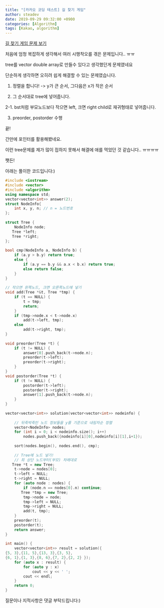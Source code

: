 ```yaml
---
title: "[카카오 코딩 테스트] 길 찾기 게임"
author: steadev
date: 2019-09-29 09:32:00 +0900
categories: [Algorithm]
tags: [Kakao, algorithm]
---
```



[길 찾기 게임 문제 보기](https://tech.kakao.com/2018/09/21/kakao-blind-recruitment-for2019-round-1/)

 
처음에 엄청 복잡하게 생각해서 여러 시행착오를 겪은 문제입니다.. ㅠㅠ 

tree를 vector double array로 만들수 있다고 생각했던게 문제였네요

 

단순하게 생각하면 오히려 쉽게 해결할 수 있는 문제였습니다. 

1. 정렬을 합니다! -> y가 큰 순서, 그다음은 x가 작은 순서

2. 그 순서대로 tree에 넣어줍니다.

  2-1. bst처럼 부모노드보다 작으면 left, 크면 right child로 재귀형태로 넣어줍니다.

3. preorder, postorder 수행 

끝!

 

간만에 포인터를 활용해봤네요.

이런 tree문제를 제가 많이 접하지 못해서 해결에 애를 먹었던 것 같습니다.. ㅠㅠㅠㅠ

 

쨋든!

아래는 풀이한 코드입니다:)

```c++
#include <iostream>
#include <vector>
#include <algorithm>
using namespace std;
vector<vector<int>> answer(2);
struct NodeInfo{
    int x, y, n; // n = 노드번호
};
 
struct Tree {
    NodeInfo node;
   Tree *left;
   Tree *right;
};
 
bool cmp(NodeInfo a, NodeInfo b) {
    if (a.y > b.y) return true;
    else {
        if (a.y == b.y && a.x < b.x) return true;
        else return false;
    }
}
 
// 작으면 왼쪽노드, 크면 오른쪽노드에 넣기
void add(Tree *&t, Tree *tmp) {
    if (t == NULL) {
        t = tmp;
        return;
    }
    if (tmp->node.x < t->node.x)
        add(t->left, tmp);
    else
        add(t->right, tmp);
}
 
void preorder(Tree *t) {
    if (t != NULL) {
        answer[0].push_back(t->node.n);
        preorder(t->left);
        preorder(t->right);
    }
}
void postorder(Tree *t) {
    if (t != NULL) {
        postorder(t->left);
        postorder(t->right);
        answer[1].push_back(t->node.n);
    }
}
 
vector<vector<int>> solution(vector<vector<int>> nodeinfo) {
 
    // 뒤죽박죽인 노드 정보들을 y를 기준으로 내림차순 정렬
    vector<NodeInfo> nodes;
    for (int i = 0; i < nodeinfo.size(); i++) 
        nodes.push_back({nodeinfo[i][0],nodeinfo[i][1],i+1});
 
    sort(nodes.begin(), nodes.end(), cmp);
 
    // Tree에 노드 넣기!
    // 최 상단 노드부터(부모) 차례대로
   Tree *t = new Tree;
    t->node = nodes[0];
    t->left = NULL;
    t->right = NULL;
    for (auto node : nodes) {
        if (node.n == nodes[0].n) continue;
       Tree *tmp = new Tree;
        tmp->node = node;
        tmp->left = NULL;
        tmp->right = NULL;
        add(t, tmp);
    }
    preorder(t);
    postorder(t);
    return answer;
}
 
int main() {
    vector<vector<int>> result = solution({ 
{5, 3},{11, 5},{13, 3},{3, 5},
{6, 1},{1, 3},{8, 6},{7, 2},{2, 2} });
    for (auto x : result) {
        for (auto y : x)
            cout << y << ' ';
        cout << endl;
    }
    return 0;
}
```

질문이나 지적사항은 댓글 부탁드립니다:)